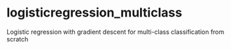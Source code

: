 # logisticregression_multiclass
Logistic regression with gradient descent  for multi-class classification from scratch 

